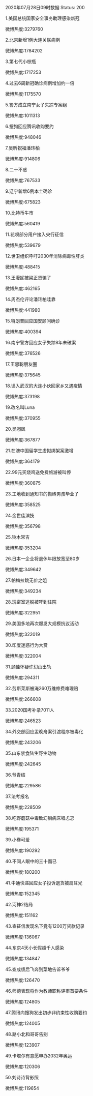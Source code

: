 2020年07月28日09时数据
Status: 200

1.美国总统国家安全事务助理感染新冠

微博热度:3279760

2.北京新增1例大连关联病例

微博热度:1784202

3.第七代小棕瓶

微博热度:1717253

4.过去6周新冠确诊病例增加约一倍

微博热度:1175570

5.警方成立南宁女子失踪专案组

微博热度:1011313

6.搜狗回应腾讯收购要约

微博热度:948046

7.吴昕祝福潘玮柏

微博热度:914806

8.二十不惑

微博热度:767533

9.辽宁新增6例本土确诊

微博热度:675823

10.比特币牛市

微博热度:560419

11.花呗部分用户接入央行征信

微博热度:539679

12.世卫组织呼吁2030年消除病毒性肝炎

微博热度:488415

13.王漫妮被梁正贤骗了

微博热度:462165

14.周杰伦评论潘玮柏哇靠

微博热度:441980

15.特朗普回应国安顾问确诊

微博热度:400394

16.南宁警方回应女子失踪8年未破案

微博热度:376526

17.王思聪朋友圈

微博热度:375645

18.误入武汉的大连小伙回家乡又遇疫情

微博热度:373198

19.改名叫Luna

微博热度:370955

20.吴翊凤

微博热度:367877

21.在澳中国留学生虚拟绑架案激增

微博热度:364179

22.99元买烧鸡送免费旅游被叫停

微博热度:360875

23.工地收到通知书的搬砖男孩毕业了

微博热度:358525

24.金世佳演技

微博热度:356798

25.铃木常吉

微博热度:353204

26.日本一企业将退休年限放宽至80岁

微博热度:349642

27.帕梅拉跳无价之姐

微博热度:349234

28.玩密室逃脱被吓到住院

微博热度:322951

29.美国多地再次爆发大规模抗议活动

微博热度:322019

30.印度迷惑行为大赏

微博热度:322004

31.顾佳怀疑许幻山出轨

微博热度:294311

32.劳斯莱斯被淹260万维修费难理赔

微博热度:266608

33.2020国考补录7011人

微博热度:246523

34.外交部回应孟晚舟案引渡程序被毒化

微博热度:243206

35.山东禁食陆生野生动物

微博热度:242645

36.爷青结

微博热度:229586

37.法考报名

微博热度:228509

38.吃野蘑菇中毒致幻躺病床唱忐忑

微博热度:195371

39.小卷可爱

微博热度:190292

40.不同人眼中的三十而已

微博热度:180200

41.中通快递回应女子投诉退货被扇耳光

微博热度:152345

42.河神2结局

微博热度:151162

43.查征信发现名下竟有1200万贷款记录

微博热度:136067

44.东京4天小长假超千人感染

微博热度:134847

45.查成绩后飞奔到菜地告诉爷爷

微博热度:126470

46.师德表现将作为教师职称评审首要条件

微博热度:124805

47.腾讯向搜狗发出初步非约束性收购要约

微博热度:124005

48.路小北和哥哥告别

微博热度:123907

49.卡塔尔有意愿申办2032年奥运

微博热度:120306

50.刘诗诗背影照

微博热度:119654

